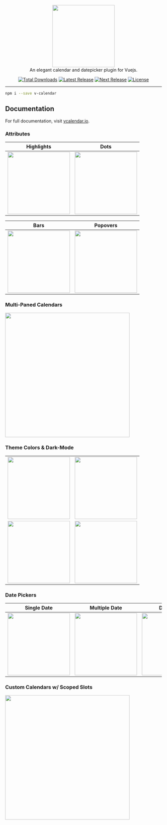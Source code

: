 <p align="center">
    <a href="https://vcalendar.io/" target="_blank">
      <img width="200" src="https://res.cloudinary.com/dqgcfqzpk/image/upload/v1557324348/v-calendar/hero.png">
    </a>
    <br>
    An elegant calendar and datepicker plugin for Vuejs.
</p>

<p align="center">
    <a href="https://www.npmjs.com/package/v-calendar"><img src="https://img.shields.io/npm/dt/v-calendar.svg" alt="Total Downloads"></a>
    <a href="https://github.com/nathanreyes/v-calendar/releases"><img src="https://img.shields.io/npm/v/v-calendar.svg" alt="Latest Release"></a>
    <a href="https://github.com/nathanreyes/v-calendar/releases"><img src="https://img.shields.io/npm/v/v-calendar/next.svg" alt="Next Release"></a>
    <a href="https://github.com/nathanreyes/v-calendar/blob/master/LICENSE"><img src="https://img.shields.io/npm/l/v-calendar.svg" alt="License"></a>
</p>

------

```bash
npm i --save v-calendar
```

## Documentation

For full documentation, visit [vcalendar.io](https://vcalendar.io/).

### Attributes

| Highlights | Dots |
| :---: | :---: |
| <img width="200" src="https://res.cloudinary.com/dqgcfqzpk/image/upload/v1557326557/v-calendar/highlights.png"> | <img width="200" src="https://res.cloudinary.com/dqgcfqzpk/image/upload/v1557326557/v-calendar/dots.png"> |

| Bars | Popovers |
| :---: | :---: |
| <img width="200" src="https://res.cloudinary.com/dqgcfqzpk/image/upload/v1557326557/v-calendar/bars.png"> | <img width="200" src="https://res.cloudinary.com/dqgcfqzpk/image/upload/v1557326557/v-calendar/popovers.png"> |

### Multi-Paned Calendars

<img width="400" src="https://res.cloudinary.com/dqgcfqzpk/image/upload/v1557326946/v-calendar/multi-paned.png">

### Theme Colors & Dark-Mode

| | |
| :---: | :---: |
| <img width="200" src="https://res.cloudinary.com/dqgcfqzpk/image/upload/v1557327273/v-calendar/dark-blue.png"> | <img width="200" src="https://res.cloudinary.com/dqgcfqzpk/image/upload/v1557327429/v-calendar/dark-red.png"> |
| <img width="200" src="https://res.cloudinary.com/dqgcfqzpk/image/upload/v1557327429/v-calendar/dark-teal.png"> | <img width="200" src="https://res.cloudinary.com/dqgcfqzpk/image/upload/v1557327429/v-calendar/dark-purple.png"> |

### Date Pickers

| **Single Date** | **Multiple Date** | **Date Range** |
| :---: | :---: | :---: |
| <img width="200" src="https://res.cloudinary.com/dqgcfqzpk/image/upload/v1557327864/v-calendar/single-picker.png"> | <img width="200" src="https://res.cloudinary.com/dqgcfqzpk/image/upload/v1557327864/v-calendar/multi-picker.png"> | <img width="200" src="https://res.cloudinary.com/dqgcfqzpk/image/upload/v1557327864/v-calendar/range-picker.png"> |

### Custom Calendars w/ Scoped Slots

<img width="400" src="https://res.cloudinary.com/dqgcfqzpk/image/upload/v1557328504/v-calendar/custom-calendars.png">
